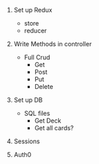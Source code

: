 1. Set up Redux
    - store
    - reducer

2. Write Methods in controller
    - Full Crud
        - Get
        - Post
        - Put
        - Delete

3. Set up DB
    - SQL files
        - Get Deck
        - Get all cards?

4. Sessions


5. Auth0